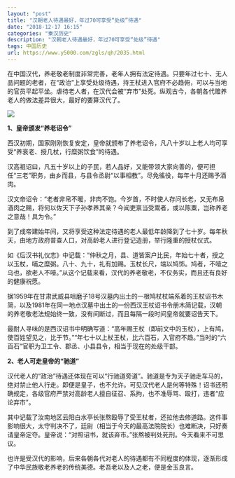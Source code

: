 ```yaml
---
layout: "post"
title: "汉朝老人待遇最好，年过70可享受“处级”待遇"
date: "2018-12-17 16:15"
categories: "秦汉历史"
description: "汉朝老人待遇最好，年过70可享受“处级”待遇"
tags: 中国历史
url: https://www.y5000.com/zgls/qh/2035.html
---
```






在中国汉代，养老敬老制度非常完善，老年人拥有法定待遇。只要年过七十、无人品问题的老者，在“政治”上享受处级待遇，持王杖进入官府不必趋俯，可以与当地的官员平起平坐。虐待老人者，在汉代会被“弃市”处死。纵观古今，各朝各代赡养老人的做法差异很大，最好的要算汉代了。

[![](https://img.y5000.com/uploads/allimg/140920/3-140920222422648.jpg)](https://www.y5000.com)

**1、皇帝颁发“养老诏令”**

西汉初期，国家刚刚恢复安定，皇帝就颁布了养老诏令，凡八十岁以上老人均可享受“养衰老、授几杖，行糜粥饮食”的待遇。

汉高祖诏曰，凡五十岁以上的子民，若人品好，又能带领大家向善的，便可担任“三老”职务，由乡而县，与县令丞尉“以事相教”。尽免徭役，每年十月还赐予酒肉。

汉文帝诏令：“老者非帛不暖，非肉不饱。今岁首，不时使人存问长老，又无布帛酒肉之赐，将何以佐天下子孙孝养其亲？今闻吏禀当受鬻者，或以陈粟，岂称养老之意哉！具为令。”

到了成帝建始年间，又将享受这种法定待遇的老人最低年龄降到了七十岁。每年秋天，由地方政府普查人口，对高龄老人进行登记造册，举行隆重的授杖仪式。

如《后汉书礼仪志》中记载：“仲秋之月，县、道皆案户比民，年始七十者，授之以玉杖，哺之糜粥。八十、九十，礼有加赐。玉杖长尺，端以鸠饰。鸠者，不噎之乌也，欲老人不噎。”从这个记载来看，汉代的养老敬老，不仅务实，而且还有良好的健康祝愿。

据1959年在甘肃武威县咀磨子18号汉墓内出土的一根鸠杖杖端系着的王杖诏书木简，以及1981年在同一地点汉墓中出土的一份西汉王杖诏书令册木简记载，汉朝的养老敬老法规始终一致，没有间断过，而且每隔一段时间皇帝就要诏告天下。

最耐人寻味的是西汉诏书中明确写道：“高年赐王杖（即前文中的玉杖），上有鸠，使百姓望见之，比于节。”“年七十以上杖王杖，比六百石，入官府不趋。”当时的“六百石”官职为卫工令、郡丞、小县县令，相当于现在的处级干部。

**2、老人可走皇帝的“驰道”**

汉代老人的“政治”待遇还体现在可以“行驰道旁道”。驰道是专为天子驰走车马的，绝对禁止他人行走。即便是皇子，也不允许。可见汉代老人是何等特殊！诏书还明确规定，各级官府严禁对高龄老人擅自征召、系拘，也不准辱骂、殴打，违者“应论弃市”。

其中记载了汝南地区云阳白水亭长张熬殴辱了受王杖者，还拉他去修道路。这件事影响很大，太守判决不了，廷尉（相当于今天的最高法院院长）也难断决，只好奏请皇帝定夺。皇帝说：“对照诏书，就该弃市。”张熬被判处死刑。今天看来不可思议。

也许是受汉代的影响，后来各朝各代对老人的待遇都有不同程度的体现，逐渐形成了中华民族敬老养老的传统美德。老吾老以及人之老，便是金玉良言。
